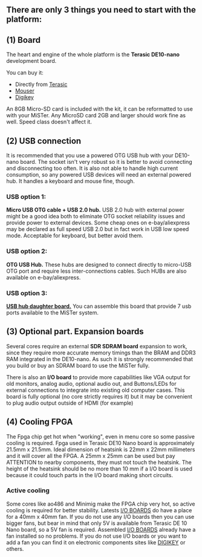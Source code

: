 ## There are only 3 things you need to start with the platform:

## (1) Board
The heart and engine of the whole platform is the **Terasic DE10-nano** development board.

You can buy it:
* Directly from [Terasic](http://www.terasic.com.tw/cgi-bin/page/archive.pl?Language=English&No=1046&PartNo=8)
* [Mouser](http://www.mouser.com/ProductDetail/Terasic-Technologies/P0496/)
* [Digikey](https://www.digikey.com/product-detail/en/terasic-inc/P0496/P0496-ND/6817231)

An 8GB Micro-SD card is included with the kit, it can be reformatted to use with your MiSTer.
Any MicroSD card 2GB and larger should work fine as well. Speed class doesn't affect it.

## (2) USB connection
It is recommended that you use a powered OTG USB hub with your DE10-nano board. The socket isn't very robust so it is better to avoid connecting and disconnecting too often. It is also not able to handle high current consumption, so any powered USB devices will need an external powered hub. It handles a keyboard and mouse fine, though.

### USB option 1:
**Micro USB OTG cable + USB 2.0 hub.**
USB 2.0 hub with external power might be a good idea both to eliminate OTG socket reliability issues and provide power to external devices. Some cheap ones on e-bay/aliexpress may be declared as full speed USB 2.0 but in fact work in USB low speed mode. Acceptable for keyboard, but better avoid them.

### USB option 2:
**OTG USB Hub.** These hubs are designed to connect directly to micro-USB OTG port and require less inter-connections cables. Such HUBs are also available on e-bay/aliexpress.

### USB option 3:
**[USB hub daughter board.](https://github.com/MiSTer-devel/Main_MiSTer/wiki/USB-Hub-daughter-board)** You can assemble this board that provide 7 usb ports available to the MiSTer system.


## (3) Optional part. Expansion boards
Several cores require an external **SDR SDRAM board** expansion to work, since they require more accurate memory timings than the BRAM and DDR3 RAM integrated in the DE10-nano. As such it is strongly recommended that you build or buy an SDRAM board to use the MiSTer fully. 

There is also an **I/O board** to provide more capabilities like VGA output for old monitors, analog audio, optional audio out, and Buttons/LEDs for external connections to integrate into existing old computer cases. This board is fully optional (no core strictly requires it) but it may be convenient to plug audio output outside of HDMI (for example)


## (4) Cooling FPGA
The Fpga chip get hot when "working", even in menu core so some passive cooling is required.
Fpga used in Terasic DE10 Nano board is approximately 21.5mm x 21.5mm. Ideal dimension of heatsink is 22mm x 22mm millimeters and it will cover all the FPGA. 
A 25mm x 25mm can be used but pay ATTENTION to nearby components, they must not touch the heatsink. The height of the heatsink should be no more than 10 mm if a I/O board is used because it could touch parts in the I/O board making short circuits.

### Active cooling
Some cores like ao486 and Minimig make the FPGA chip very hot, so active cooling is required for better stability.
Latests [I/O BOARDS](https://github.com/MiSTer-devel/Main_MiSTer/wiki/IO-Board) do have a place for a 40mm x 40mm fan.
If you do not use any I/O boards then you can use bigger fans, but bear in mind that only 5V is available from Terasic DE 10 Nano board, so a 5V fan is required.
Assembled [I/O BOARDS](https://github.com/MiSTer-devel/Main_MiSTer/wiki/IO-Board) already have a fan installed so no problems.
If you do not use I/O boards or you want to add a fan you can find it on electronic components sites like [DIGIKEY](https://www.digikey.co.uk/products/en/fans-thermal-management/dc-fans/217?FV=38007c%2Cffe000d9%2Cb89e93&quantity=0&ColumnSort=0&page=1&pageSize=25&pkeyword=40mm+fan) or others.

